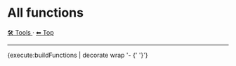 # All functions


<!-- TEMPLATE toolHeader 2 -->
[🛠️ Tools ](./index.md) &middot; [⬅ Top ](../index.md)
<hr />

{execute:buildFunctions | decorate wrap '- {' '}'}